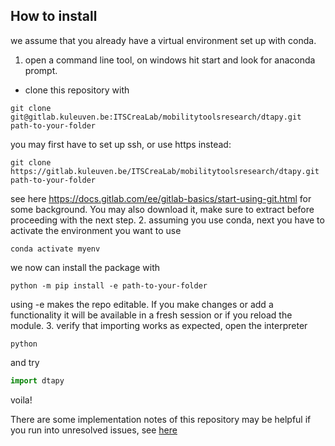 ## How to install

we assume that you already have a virtual environment set up with conda.
1. open a command line tool, on windows hit start and look for anaconda prompt.
 - clone this repository with
```shell
git clone git@gitlab.kuleuven.be:ITSCreaLab/mobilitytoolsresearch/dtapy.git path-to-your-folder
```
 you may first have to set up ssh, or use https instead:
```shell
git clone https://gitlab.kuleuven.be/ITSCreaLab/mobilitytoolsresearch/dtapy.git path-to-your-folder
```
see here https://docs.gitlab.com/ee/gitlab-basics/start-using-git.html for some background.
You may also download it, make sure to extract before proceeding with the next step.
2. assuming you use conda, next you have to activate the environment you want to use 
```shell
conda activate myenv
```
we now can install the package with
```shell
python -m pip install -e path-to-your-folder 
```
using -e makes the repo editable. If you make changes or add a functionality it will be available in a fresh session 
or if you reload the module.
3. verify that importing works as expected, open the interpreter
```shell
python
```
and try
```python
import dtapy
```
voila!

There are some implementation notes of this repository may be helpful if you 
run into unresolved issues, see [here](https://hackmd.io/@p-ortmann/H1jRwuCwu)
